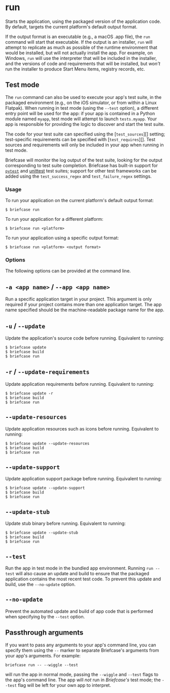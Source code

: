 # run

Starts the application, using the packaged version of the application
code. By default, targets the current platform's default output format.

If the output format is an executable (e.g., a macOS .app file), the
`run` command will start that executable. If the output is an installer,
`run` will attempt to replicate as much as possible of the runtime
environment that would be installed, but will not actually install the
app. For example, on Windows, `run` will use the interpreter that will
be included in the installer, and the versions of code and requirements
that will be installed, but *won't* run the installer to produce Start
Menu items, registry records, etc.

## Test mode

The `run` command can also be used to execute your app's test suite, in
the packaged environment (e.g., on the iOS simulator, or from within a
Linux Flatpak). When running in test mode (using the `--test` option), a
different entry point will be used for the app: if your app is contained
in a Python module named `myapp`, test mode will attempt to launch
`tests.myapp`. Your app is responsible for providing the logic to
discover and start the test suite.

The code for your test suite can specified using the
[`test_sources`][] setting; test-specific
requirements can be specified with [`test_requires`][]. Test sources and requirements will only be included in
your app when running in test mode.

Briefcase will monitor the log output of the test suite, looking for the
output corresponding to test suite completion. Briefcase has built-in
support for [`pytest`](https://docs.pytest.org/en/latest) and
[unittest](https://docs.python.org/3/library/unittest.html) test suites;
support for other test frameworks can be added using the
`test_success_regex` and
`test_failure_regex` settings.

### Usage

To run your application on the current platform's default output format:

```console
$ briefcase run
```

To run your application for a different platform:

```console
$ briefcase run <platform>
```

To run your application using a specific output format:

```console
$ briefcase run <platform> <output format>
```

### Options

The following options can be provided at the command line.

## `-a <app name>` / `--app <app name>`

Run a specific application target in your project. This argument is only
required if your project contains more than one application target. The
app name specified should be the machine-readable package name for the
app.

## `-u` / `--update`

Update the application's source code before running. Equivalent to
running:

```console
$ briefcase update
$ briefcase build
$ briefcase run
```

## `-r` / `--update-requirements`

Update application requirements before running. Equivalent to running:

```console
$ briefcase update -r
$ briefcase build
$ briefcase run
```

## `--update-resources`

Update application resources such as icons before running. Equivalent to
running:

```console
$ briefcase update --update-resources
$ briefcase build
$ briefcase run
```

## `--update-support`

Update application support package before running. Equivalent to
running:

```console
$ briefcase update --update-support
$ briefcase build
$ briefcase run
```

## `--update-stub`

Update stub binary before running. Equivalent to running:

```console
$ briefcase update --update-stub
$ briefcase build
$ briefcase run
```

## `--test`

Run the app in test mode in the bundled app environment. Running
`run --test` will also cause an update and build to ensure that the
packaged application contains the most recent test code. To prevent this
update and build, use the `--no-update` option.

## `--no-update`

Prevent the automated update and build of app code that is performed
when specifying by the `--test` option.

## Passthrough arguments

If you want to pass any arguments to your app's command line, you can
specify them using the `--` marker to separate Briefcase's arguments
from your app's arguments. For example:

```console
briefcase run -- --wiggle --test
```

will run the app in normal mode, passing the `--wiggle` and `--test`
flags to the app's command line. The app will *not* run in *Briefcase's*
test mode; the `--test` flag will be left for your own app to interpret.
